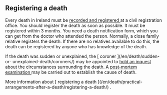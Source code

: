 ##  Registering a death

Every death in Ireland must be [ recorded and registered
](/en/death/practical-arrangements-after-a-death/registering-a-death/) at a
civil registration office. You should register the death as soon as possible.
It must be registered within 3 months. You need a death notification form,
which you can get from the doctor who attended the person. Normally, a close
family relative registers the death. If there are no relatives available to do
this, the death can be registered by anyone who has knowledge of the death.

If the death was sudden or unexplained, the [ coroner ](/en/death/sudden-or-
unexplained-death/coroners/) may be appointed to [ hold an inquest
](/en/death/sudden-or-unexplained-death/inquests-and-inquest-reports/) about
the circumstances surrounding the death. A [ post-mortem examination
](/en/death/sudden-or-unexplained-death/postmortems/) may be carried out to
establish the cause of death.

More information about [ registering a death ](/en/death/practical-
arrangements-after-a-death/registering-a-death/) .
